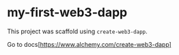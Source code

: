 # my-first-web3-dapp

This project was scaffold using `create-web3-dapp`. 

Go to docs[https://www.alchemy.com/create-web3-dapp]
